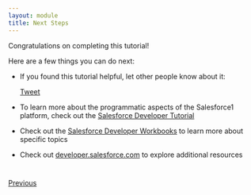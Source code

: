 ```yaml
---
layout: module
title: Next Steps
---
```


Congratulations on completing this tutorial!


Here are a few things you can do next:

- If you found this tutorial helpful, let other people know about it:

    <a href="https://twitter.com/share" class="twitter-share-button" data-size="large" data-url="http://ccoenraets.github.io/salesforce1-app-tutorial" data-text="New #Salesforce1 Mobile App Tutorial: Build an expense report app with no code #S1AppTutorial">Tweet</a>
        <script>!function(d,s,id){var js,fjs=d.getElementsByTagName(s)[0],p=/^http:/.test(d.location)?'http':'https';if(!d.getElementById(id)){js=d.createElement(s);js.id=id;js.src=p+'://platform.twitter.com/widgets.js';fjs.parentNode.insertBefore(js,fjs);}}(document, 'script', 'twitter-wjs');</script>


- To learn more about the programmatic aspects of the Salesforce1 platform, check out the [Salesforce Developer Tutorial](http://ccoenraets.github.io/salesforce-developer-workshop/)

- Check out the [Salesforce Developer Workbooks](https://developer.salesforce.com/page/Force.com_workbook) to learn 
more about specific topics


- Check out [developer.salesforce.com](https://developer.salesforce.com) to explore additional resources


<div class="row" style="margin-top:40px;">
<div class="col-sm-12">
<a href="mobile-card.html" class="btn btn-default"><i class="glyphicon glyphicon-chevron-left"></i> Previous</a>
</div>
</div>
